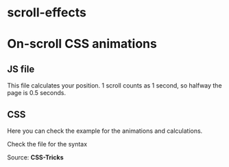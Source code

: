 # scroll-effects

<h1>On-scroll CSS animations</h1>

<h2>JS file</h2>
<p>This file calculates your position. 1 scroll counts as 1 second, so halfway the page is 0.5 seconds.</p>

<h2>CSS</h2>
<p>Here you can check the example for the animations and calculations.</h2>
<p>Check the file for the syntax</p>

<p>Source: <b>CSS-Tricks</b></p>
